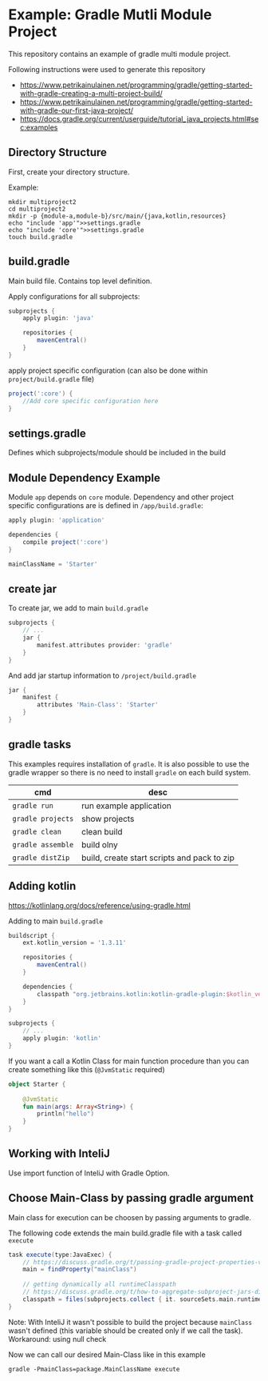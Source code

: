 # Example: Gradle Mutli Module Project
This repository contains an example of gradle multi module project.

Following instructions were used to generate this repository

  * https://www.petrikainulainen.net/programming/gradle/getting-started-with-gradle-creating-a-multi-project-build/
  * https://www.petrikainulainen.net/programming/gradle/getting-started-with-gradle-our-first-java-project/
  * https://docs.gradle.org/current/userguide/tutorial_java_projects.html#sec:examples


## Directory Structure
First, create your directory structure.

Example:

	mkdir multiproject2
	cd multiproject2
	mkdir -p {module-a,module-b}/src/main/{java,kotlin,resources}
	echo "include 'app'">>settings.gradle
	echo "include 'core'">>settings.gradle
	touch build.gradle
	

## build.gradle
Main build file. Contains top level definition.

Apply configurations for all subprojects:

```gradle
subprojects {
    apply plugin: 'java'

    repositories {
        mavenCentral()
    }
}
```

apply project specific configuration (can also be done within `project/build.gradle` file)

```gradle
project(':core') {
	//Add core specific configuration here
}
```

## settings.gradle
Defines which subprojects/module should be included in the build

## Module Dependency Example
Module `app` depends on `core` module. Dependency and other project specific configurations are is defined in `/app/build.gradle`:

```gradle
apply plugin: 'application'

dependencies {
    compile project(':core')
}

mainClassName = 'Starter'
```

## create jar
To create jar, we add to main `build.gradle`

```gradle
subprojects {
    // ...
    jar {
        manifest.attributes provider: 'gradle'
    }
}
```

And add jar startup information to `/project/build.gradle`

```gradle
jar {
    manifest {
        attributes 'Main-Class': 'Starter'
    }
}
```

## gradle tasks
This examples requires installation of `gradle`. It is also possible to use the gradle wrapper so there is no need to install `gradle` on each build system.

| cmd               | desc                                        |
|-------------------|---------------------------------------------|
| `gradle run`      | run example application                     |
| `gradle projects` | show projects                               |
| `gradle clean`    | clean build                                 |
| `gradle assemble` | build olny                                  |
| `gradle distZip`  | build, create start scripts and pack to zip |


## Adding kotlin

https://kotlinlang.org/docs/reference/using-gradle.html

Adding to main `build.gradle`
```gradle
buildscript {
    ext.kotlin_version = '1.3.11'

    repositories {
        mavenCentral()
    }

    dependencies {
        classpath "org.jetbrains.kotlin:kotlin-gradle-plugin:$kotlin_version"
    }
}

subprojects {
    // ...
    apply plugin: 'kotlin'
}
```

If you want a call a Kotlin Class for main function procedure than you can create something like this (`@JvmStatic` required)
```kotlin
object Starter {
    
    @JvmStatic
    fun main(args: Array<String>) {
        println("hello")
    }
}
```

## Working with InteliJ
Use import function of InteliJ with Gradle Option.

## Choose Main-Class by passing gradle argument
Main class for execution can be choosen by passing arguments to gradle.

The following code extends the main build.gradle file with a task called `execute`

```gradle
task execute(type:JavaExec) {
    // https://discuss.gradle.org/t/passing-gradle-project-properties-via-command-line-to-gradlerunner/19280
    main = findProperty("mainClass")
    
    // getting dynamically all runtimeClasspath
    // https://discuss.gradle.org/t/how-to-aggregate-subproject-jars-distributions-in-a-root-project-with-base-plugin-only/9798
    classpath = files(subprojects.collect { it. sourceSets.main.runtimeClasspath })
}
```

Note: With InteliJ it wasn't possible to build the project because `mainClass` wasn't defined (this variable should be created only if we call the task). Workaround: using null check

Now we can call our desired Main-Class like in this example

	gradle -PmainClass=package.MainClassName execute 
